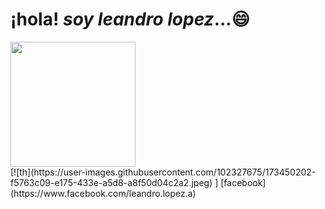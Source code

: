 # ¡hola! *soy leandro lopez*...😄
<img src="https://user-images.githubusercontent.com/102327675/173434402-667c09a5-ed4a-45e7-ae2f-968649029715.jpeg" height= "200"/>
<br>
[![th](https://user-images.githubusercontent.com/102327675/173450202-f5763c09-e175-433e-a5d8-a8f50d04c2a2.jpeg)
] 
[facebook](https://www.facebook.com/leandro.lopez.a)
<!--
**leandrolope/leandrolope** is a ✨ _special_ ✨ repository because its `README.md` (this file) appears on your GitHub profile.

Here are some ideas to get you started:

- 🔭 I’m currently working on ...
- 🌱 I’m currently learning ...
- 👯 I’m looking to collaborate on ...
- 🤔 I’m looking for help with ...
- 💬 Ask me about ...
- 📫 How to reach me: ...
- 😄 Pronouns: ...
- ⚡ Fun fact: ...
-->
